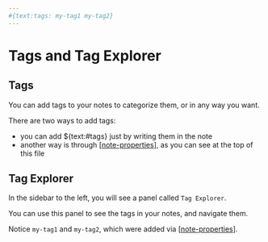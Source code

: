 ```yaml
---
#{text:tags: my-tag1 my-tag2}
---
```


# Tags and Tag Explorer

## Tags

You can add tags to your notes to categorize them, or in any way you want.

There are two ways to add tags:
- you can add ${text:#tags} just by writing them in the note
- another way is through [[note-properties]], as you can see at the top of this file

## Tag Explorer
In the sidebar to the left, you will see a panel called `Tag Explorer`.

You can use this panel to see the tags in your notes, and navigate them.

Notice `my-tag1` and `my-tag2`, which were added via [[note-properties]].

[//begin]: # "Autogenerated link references for markdown compatibility"
[note-properties]: note-properties.md "Note Properties"
[//end]: # "Autogenerated link references"
